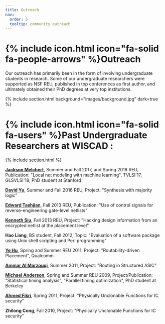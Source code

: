 ```yaml
---
title: Outreach
nav:
  order: 5
  tooltip: community outreach
---
```


# {% include icon.html icon="fa-solid fa-people-arrows" %}Outreach

Our outreach has primarily been in the form of involving undergraduate students in research. Some of our undergraduate researchers were supported as NSF REU, published in top conferences as first author, and ultimately obtained their PhD degrees at very top institutions.

{% include section.html background="images/background.jpg" dark=true %}

# {% include icon.html icon="fa-solid fa-users" %}Past Undergraduate Researchers at WISCAD :

{% include section.html %}

**[Jackson Melchert](https://www.linkedin.com/in/jack-melchert-a97475226/)**, Summer and Fall 2017, and Spring 2018 REU, Publication: "Local net modeling with machine learning", TVLSI'17, GLSVLSI'18, PhD student at Stanford

**[David Yu](https://www.linkedin.com/in/davidyu13/)**, Summer and Fall 2016 REU, Project: "Synthesis with majority logic"

**[Edward Tashjian](https://www.linkedin.com/in/edwardtashjian/)**, Fall 2013 REU, Publication: "Use of control signals for reverse-engineering gate-level netlists"

**[Kenneth Siu](https://www.linkedin.com/in/kennethksiu/)**, Fall 2013 REU, Project: "Hacking design information from an encrypted netlist at the placement level"

**Hao Liang**, BS student, Fall 2012, Topic: "Evaluation of a software package using Unix shell scripting and Perl programming"

**[Ye Hu](https://www.linkedin.com/in/ye-hu-a9521342/)**, Spring and Summer REU 2011, Project: "Routability-driven Placement", Qualcomm

**[Ammar Al Marzouqi](https://www.linkedin.com/in/ammaralmarzooqi/)**, Summer 2011, Project: "Routing in Structured ASIC"

**[Michael Anderson](https://www.linkedin.com/in/michael-anderson-996753b/)**, Spring and Summer REU 2009, Project/Publication: "Statistical timing analysis", "Parallel timing optimization", PhD student at Berkeley

**[Ahmed Fikri](https://www.linkedin.com/in/ahmedfikri/)**, Spring 2011, Project: "Physically Unclonable Functions for IC security"

**Zhilong Cong**, Fall 2010, Project: "Physically Unclonable Functions for IC security"


